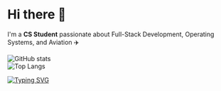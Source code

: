 <div align="left">
<!--   <img src="https://your-banner-image.com" alt="Banner" width="100%" /> -->

  # Hi there 👋  
  I'm a **CS Student** passionate about Full-Stack Development, Operating Systems, and Aviation ✈️  

  ![GitHub stats](https://github-readme-stats.vercel.app/api?username=theplaceincan&show_icons=true&theme=tokyonight)  
  ![Top Langs](https://github-readme-stats.vercel.app/api/top-langs/?username=theplaceincan&hide=vue,makefile&layout=compact&theme=tokyonight)

  [![Typing SVG](https://readme-typing-svg.herokuapp.com?lines=Full-Stack+Developer;OS+and+Kernel+Explorer;Aviation+Enthusiast)](https://git.io/typing-svg)
</div>


<!--
**theplaceincan/theplaceincan** is a ✨ _special_ ✨ repository because its `README.md` (this file) appears on your GitHub profile.

Here are some ideas to get you started:

- 🔭 I’m currently working on ...
- 🌱 I’m currently learning ...
- 👯 I’m looking to collaborate on ...
- 🤔 I’m looking for help with ...
- 💬 Ask me about ...
- 📫 How to reach me: ...
- 😄 Pronouns: ...
- ⚡ Fun fact: ...
-->

